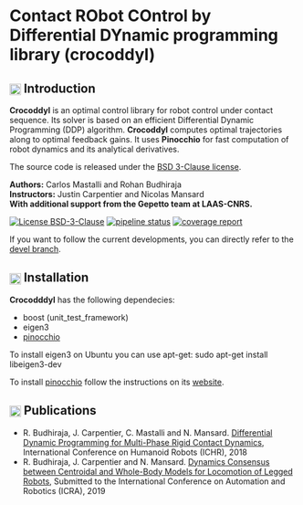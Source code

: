 Contact RObot COntrol by Differential DYnamic programming library (crocoddyl)
===============================================

## <img align="center" height="20" src="https://i.imgur.com/vAYeCzC.png"/> Introduction

**Crocoddyl** is an optimal control library for robot control under contact sequence. Its solver is based on an efficient Differential Dynamic Programming (DDP) algorithm. **Crocoddyl** computes optimal trajectories along to optimal feedback gains. It uses **Pinocchio** for fast computation of robot dynamics and its analytical derivatives.

The source code is released under the [BSD 3-Clause license](LICENSE).

**Authors:** Carlos Mastalli and Rohan Budhiraja <br />
**Instructors:** Justin Carpentier and Nicolas Mansard <br />
**With additional support from the Gepetto team at LAAS-CNRS.**

[![License BSD-3-Clause](https://img.shields.io/badge/license-BSD--3--Clause-blue.svg?style=flat)](https://tldrlegal.com/license/bsd-3-clause-license-%28revised%29#fulltext)
[![pipeline status](https://gepgitlab.laas.fr/loco-3d/cddp/badges/master/pipeline.svg)](https://gepgitlab.laas.fr/loco-3d/cddp/commits/master)
[![coverage report](https://gepgitlab.laas.fr/loco-3d/cddp/badges/master/coverage.svg)](https://gepgitlab.laas.fr/loco-3d/cddp/commits/master)

If you want to follow the current developments, you can directly refer to the [devel branch](https://gepgitlab.laas.fr/loco-3d/cddp/tree/devel).


## <img align="center" height="20" src="https://i.imgur.com/x1morBF.png"/> Installation
**Crocodddyl** has the following dependecies:

* boost (unit_test_framework)
* eigen3
* [pinocchio](https://github.com/stack-of-tasks/pinocchio)

To install eigen3 on Ubuntu you can use apt-get:
  sudo apt-get install libeigen3-dev

To install [pinocchio](https://github.com/stack-of-tasks/pinocchio) follow the instructions on its [website](https://stack-of-tasks.github.io/pinocchio/download.html).


## <img align="center" height="20" src="http://www.pvhc.net/img205/oohmbjfzlxapxqbpkawx.png"/> Publications
- R. Budhiraja, J. Carpentier, C. Mastalli and N. Mansard. [Differential Dynamic Programming for Multi-Phase Rigid Contact Dynamics](https://hal.archives-ouvertes.fr/hal-01851596/document), International Conference on Humanoid Robots (ICHR), 2018
- R. Budhiraja, J. Carpentier and N. Mansard. [Dynamics Consensus between Centroidal and Whole-Body Models for Locomotion of Legged Robots](https://hal.laas.fr/hal-01875031/document), Submitted to the International Conference on Automation and Robotics (ICRA), 2019
